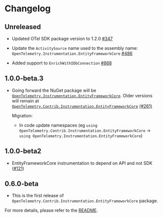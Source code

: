 # Changelog

## Unreleased

* Updated OTel SDK package version to 1.2.0
  [#347](https://github.com/open-telemetry/opentelemetry-dotnet-contrib/pull/347)

* Update the `ActivitySource` name used to the assembly name:
`OpenTelemetry.Instrumentation.EntityFrameworkCore`
  [#486](https://github.com/open-telemetry/opentelemetry-dotnet-contrib/pull/486)

* Added support to `EnrichWithIDbConnection`
  [#868](https://github.com/open-telemetry/opentelemetry-dotnet-contrib/pull/868)

## 1.0.0-beta.3

* Going forward the NuGet package will be
  [`OpenTelemetry.Instrumentation.EntityFrameworkCore`](https://www.nuget.org/packages/OpenTelemetry.Instrumentation.EntityFrameworkCore).
  Older versions will remain at
  [`OpenTelemetry.Contrib.Instrumentation.EntityFrameworkCore`](https://www.nuget.org/packages/OpenTelemetry.Contrib.Instrumentation.EntityFrameworkCore)
  [(#261)](https://github.com/open-telemetry/opentelemetry-dotnet-contrib/pull/261)

  Migration:

  * In code update namespaces (eg `using
    OpenTelemetry.Contrib.Instrumentation.EntityFrameworkCore` -> `using
    OpenTelemetry.Instrumentation.EntityFrameworkCore`)

## 1.0.0-beta2

* EntityFrameworkCore instrumentation to depend on API and not SDK
  ([#121](https://github.com/open-telemetry/opentelemetry-dotnet-contrib/pull/121))

## 0.6.0-beta

* This is the first release of
  `OpenTelemetry.Contrib.Instrumentation.EntityFrameworkCore` package.

For more details, please refer to the [README](README.md).
